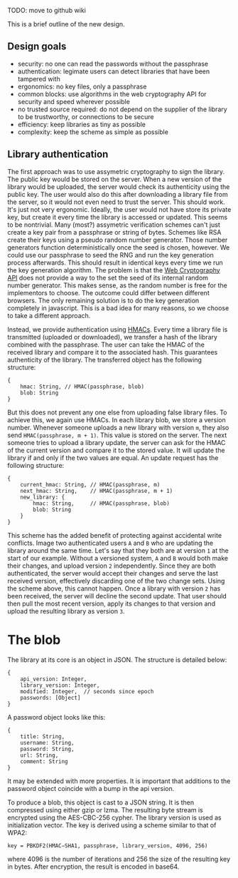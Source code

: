 TODO: move to github wiki

This is a brief outline of the new design.

Design goals
------------
- security: no one can read the passwords without the passphrase
- authentication: legimate users can detect libraries that have been tampered with
- ergonomics: no key files, only a passphrase
- common blocks: use algorithms in the web cryptography API for security and speed wherever possible
- no trusted source required: do not depend on the supplier of the library to be trustworthy, or connections to be secure
- efficiency: keep libraries as tiny as possible
- complexity: keep the scheme as simple as possible

Library authentication
----------------------
The first approach was to use assymetric cryptography to sign the library. The public key would be stored on the server. When a new version of the library would be uploaded, the server would check its authenticity using the public key. The user would also do this after downloading a library file from the server, so it would not even need to trust the server. This should work. It's just not very ergonomic. Ideally, the user would not have store its private key, but create it every time the library is accessed or updated. This seems to be nontrivial. Many (most?) assymetric verification schemes can't just create a key pair from a passphrase or string of bytes. Schemes like RSA create their keys using a pseudo random number generator. Those number generators function deterministically once the seed is chosen, however. We could use our passphrase to seed the RNG and run the key generation process afterwards. This should result in identical keys every time we run the key generation algorithm. The problem is that the [Web Cryptography API](http://www.w3.org/TR/WebCryptoAPI) does not provide a way to the set the seed of its internal random number generator. This makes sense, as the random number is free for the implementors to choose. The outcome could differ between different browsers. The only remaining solution is to do the key generation completely in javascript. This is a bad idea for many reasons, so we choose to take a different approach.

Instead, we provide authentication using [HMACs](https://en.wikipedia.org/wiki/Hash-based_message_authentication_code). Every time a library file is transmitted (uploaded or downloaded), we transfer a hash of the library combined with the passphrase. The user can take the HMAC of the received library and compare it to the associated hash. This guarantees authenticity of the library. The transferred object has the following structure:

    {
        hmac: String, // HMAC(passphrase, blob)
        blob: String
    }

But this does not prevent any one else from uploading false library files. To achieve this, we again use HMACs. In each library blob, we store a version number. Whenever someone uploads a new library with version `m`, they also send `HMAC(passphrase, m + 1)`. This value is stored on the server. The next someone tries to upload a library update, the server can ask for the HMAC of the current version and compare it to the stored value. It will update the library if and only if the two values are equal. An update request has the following structure:

    {
        current_hmac: String, // HMAC(passphrase, m)
        next_hmac: String,    // HMAC(passphrase, m + 1)
        new_library: {
            hmac: String,     // HMAC(passphrase, blob)
            blob: String
        }
    }

This scheme has the added benefit of protecting against accidental write conflicts. Image two authenticated users `A` and `B` who are updating the library around the same time. Let's say that they both are at version `1` at the start of our example. Without a versioned system, `A` and `B` would both make their changes, and upload version `2` independently. Since they are both authenticated, the server would accept their changes and serve the last received version, effectively discarding one of the two change sets. Using the scheme above, this cannot happen. Once a library with version `2` has been received, the server will decline the second update. That user should then pull the most recent version, apply its changes to that version and upload the resulting library as version `3`.

The blob
========

The library at its core is an object in JSON. The structure is detailed below:

    {
        api_version: Integer,
        library_version: Integer,
        modified: Integer,  // seconds since epoch
        passwords: [Object]
    }

A password object looks like this:

    {
        title: String,
        username: String,
        password: String,
        url: String,
        comment: String
    }

It may be extended with more properties. It is important that additions to the password object coincide with a bump in the api version.

To produce a blob, this object is cast to a JSON string. It is then compressed using either gzip or lzma. The resulting byte stream is encrypted using the AES-CBC-256 cypher. The library version is used as initialization vector. The key is derived using a scheme similar to that of WPA2:

    key = PBKDF2(HMAC−SHA1, passphrase, library_version, 4096, 256)
    
where 4096 is the number of iterations and 256 the size of the resulting key in bytes. After encryption, the result is encoded in base64.
